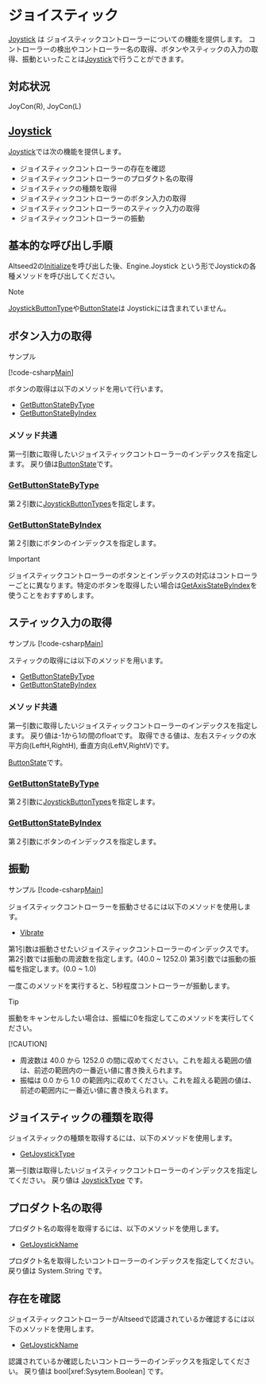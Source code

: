 ﻿# ジョイスティック

[Joystick](xref:Altseed.Joystick) は ジョイスティックコントローラーについての機能を提供します。 コントローラーの検出やコントローラー名の取得、ボタンやスティックの入力の取得、振動といったことは[Joystick](xref:Altseed.Joystick)で行うことができます。

## 対応状況
JoyCon(R),  JoyCon(L)

## [Joystick](xref:Altseed.Joystick)

[Joystick](xref:Altseed.Joystick)では次の機能を提供します。
* ジョイスティックコントローラーの存在を確認
* ジョイスティックコントローラーのプロダクト名の取得
* ジョイスティックの種類を取得
* ジョイスティックコントローラーのボタン入力の取得
* ジョイスティックコントローラーのスティック入力の取得
* ジョイスティックコントローラーの振動

## 基本的な呼び出し手順

Altseed2の[Initialize](xref:Altseed.Engine.Initialize(System.String,System.Int32,System.Int32,Altseed.Configuration))を呼び出した後、Engine.Joystick という形でJoystickの各種メソッドを呼び出してください。
> [!NOTE]
> [JoystickButtonType](xref:Altseed.JoystickButtonType)や[ButtonState](xref:Altseed.ButtonState)は
> Joystickには含まれていません。



## ボタン入力の取得

サンプル

[!code-csharp[Main](../../Src/Samples/Input/Button.cs)]

ボタンの取得は以下のメソッドを用いて行います。
* [GetButtonStateByType](xref:Altseed.Joystick.GetButtonStateByType(System.Int32,Altseed.JoystickButtonTypes))
* [GetButtonStateByIndex](xref:Altseed.Joystick.GetButtonStateByIndex(System.Int32,System.Int32))

### メソッド共通
第一引数に取得したいジョイスティックコントローラーのインデックスを指定します。
戻り値は[ButtonState](xref:Altseed.ButtonState)です。

### [GetButtonStateByType](xref:Altseed.Joystick.GetButtonStateByType(System.Int32,Altseed.JoystickButtonTypes))
第２引数に[JoystickButtonTypes](xref:Altseed.JoystickButtonTypes)を指定します。

### [GetButtonStateByIndex](xref:Altseed.Joystick.GetButtonStateByIndex(System.Int32,System.Int32))
第２引数にボタンのインデックスを指定します。
> [!IMPORTANT]
> ジョイスティックコントローラーのボタンとインデックスの対応はコントローラーごとに異なります。特定のボタンを取得したい場合は[GetAxisStateByIndex](xref:Altseed.Joystick.GetButtonStateByType(System.Int32,Altseed.JoystickButtonTypes))を使うことをおすすめします。



## スティック入力の取得

サンプル
[!code-csharp[Main](../../Src/Samples/Input/Axis.cs)]

スティックの取得には以下のメソッドを用います。
* [GetButtonStateByType](xref:Altseed.Joystick.GetButtonStateByType(System.Int32,System.JoystickAxisType))
* [GetButtonStateByIndex](xref:Altseed.Joystick.GetButtonStateByIndex(System.Int32,System.Int32))

### メソッド共通
第一引数に取得したいジョイスティックコントローラーのインデックスを指定します。
戻り値は-1から1の間のfloatです。
取得できる値は、左右スティックの水平方向(LeftH,RightH), 垂直方向(LeftV,RightV)です。

[ButtonState](xref:Altseed.ButtonState)です。

### [GetButtonStateByType](xref:Altseed.Joystick.GetButtonStateByType(System.Int32,Altseed.JoystickAxisType))
第２引数に[JoystickButtonTypes](xref:Altseed.JoystickAxisType)を指定します。


### [GetButtonStateByIndex](xref:Altseed.Joystick.GetButtonStateByIndex(System.Int32,System.Int32))
第２引数にボタンのインデックスを指定します。




## 振動

サンプル
[!code-csharp[Main](../../Src/Samples/Input/Empty.cs)]

ジョイスティックコントローラーを振動させるには以下のメソッドを使用します。
* [Vibrate](xref:Altseed.Joystick.Vibrate(System.Int32,System.Single,System.Single))

第1引数は振動させたいジョイスティックコントローラーのインデックスです。
第2引数では振動の周波数を指定します。(40.0 ~ 1252.0)
第3引数では振動の振幅を指定します。(0.0 ~ 1.0)

一度このメソッドを実行すると、5秒程度コントローラーが振動します。
> [!TIP]
> 振動をキャンセルしたい場合は、振幅に0を指定してこのメソッドを実行してください。

[!CAUTION] 
* 周波数は 40.0 から 1252.0 の間に収めてください。これを超える範囲の値は、前述の範囲内の一番近い値に書き換えられます。
* 振幅は 0.0 から 1.0 の範囲内に収めてください。これを超える範囲の値は、前述の範囲内に一番近い値に書き換えられます。




## ジョイスティックの種類を取得

ジョイスティックの種類を取得するには、以下のメソッドを使用します。
* [GetJoystickType](xref:Altseed.Joystick.GetJoystickType(System.Int32))

第一引数は取得したいジョイスティックコントローラーのインデックスを指定してください。
戻り値は [JoystickType](xref:Altseed.JoystickType) です。



## プロダクト名の取得

プロダクト名の取得を取得するには、以下のメソッドを使用します。
* [GetJoystickName](xref:Altseed.Joystick.GetJoystickName(System.Int32))

プロダクト名を取得したいコントローラーのインデックスを指定してください。
戻り値は System.String です。

## 存在を確認

ジョイスティックコントローラーがAltseedで認識されているか確認するには以下のメソッドを使用します。
* [GetJoystickName](xref:Altseed.Joystick.GetJoystickName(System.Int32))

認識されているか確認したいコントローラーのインデックスを指定してください。
戻り値は bool[xref:Sysytem.Boolean] です。